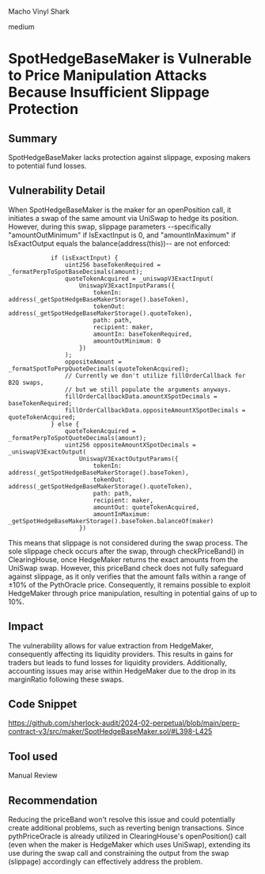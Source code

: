 Macho Vinyl Shark

medium

# SpotHedgeBaseMaker is Vulnerable to Price Manipulation Attacks Because Insufficient Slippage Protection

## Summary
SpotHedgeBaseMaker lacks protection against slippage, exposing makers to potential fund losses.
## Vulnerability Detail
When SpotHedgeBaseMaker is the maker for an openPosition call, it initiates a swap of the same amount via UniSwap to hedge its position. However, during this swap, slippage parameters --specifically "amountOutMinimum" if IsExactInput is 0, and "amountInMaximum" if IsExactOutput equals the balance(address(this))-- are not enforced:
```solidity
            if (isExactInput) {
                uint256 baseTokenRequired = _formatPerpToSpotBaseDecimals(amount);
                quoteTokenAcquired = _uniswapV3ExactInput(
                    UniswapV3ExactInputParams({
                        tokenIn: address(_getSpotHedgeBaseMakerStorage().baseToken),
                        tokenOut: address(_getSpotHedgeBaseMakerStorage().quoteToken),
                        path: path,
                        recipient: maker,
                        amountIn: baseTokenRequired,
                        amountOutMinimum: 0
                    })
                );
                oppositeAmount = _formatSpotToPerpQuoteDecimals(quoteTokenAcquired);
                // Currently we don't utilize fillOrderCallback for B2Q swaps,
                // but we still populate the arguments anyways.
                fillOrderCallbackData.amountXSpotDecimals = baseTokenRequired;
                fillOrderCallbackData.oppositeAmountXSpotDecimals = quoteTokenAcquired;
            } else {
                quoteTokenAcquired = _formatPerpToSpotQuoteDecimals(amount);
                uint256 oppositeAmountXSpotDecimals = _uniswapV3ExactOutput(
                    UniswapV3ExactOutputParams({
                        tokenIn: address(_getSpotHedgeBaseMakerStorage().baseToken),
                        tokenOut: address(_getSpotHedgeBaseMakerStorage().quoteToken),
                        path: path,
                        recipient: maker,
                        amountOut: quoteTokenAcquired,
                        amountInMaximum: _getSpotHedgeBaseMakerStorage().baseToken.balanceOf(maker)
                    })
```

 This means that slippage is not considered during the swap process. The sole slippage check occurs after the swap, through checkPriceBand() in ClearingHouse, once HedgeMaker returns the exact amounts from the UniSwap swap. However, this priceBand check does not fully safeguard against slippage, as it only verifies that the amount falls within a range of ±10% of the PythOracle price. Consequently, it remains possible to exploit HedgeMaker through price manipulation, resulting in potential gains of up to 10%.
## Impact
The vulnerability allows for value extraction from HedgeMaker, consequently affecting its liquidity providers. This results in gains for traders but leads to fund losses for liquidity providers. Additionally, accounting issues may arise within HedgeMaker due to the drop in its marginRatio following these swaps.
## Code Snippet
https://github.com/sherlock-audit/2024-02-perpetual/blob/main/perp-contract-v3/src/maker/SpotHedgeBaseMaker.sol/#L398-L425
## Tool used

Manual Review

## Recommendation
Reducing the priceBand won't resolve this issue and could potentially create additional problems, such as reverting benign transactions. Since pythPriceOracle is already utilized in ClearingHouse's openPosition() call (even when the maker is HedgeMaker which uses UniSwap), extending its use during the swap call and constraining the output from the swap (slippage) accordingly can effectively address the problem.